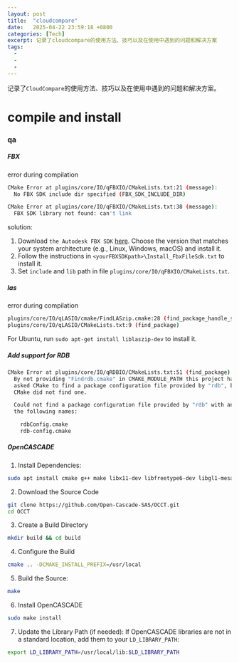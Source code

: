 ```yaml
---
layout: post
title:  "cloudcompare"
date:   2025-04-22 23:59:18 +0800
categories: [Tech]
excerpt: 记录了cloudcompare的使用方法、技巧以及在使用中遇到的问题和解决方案
tags:
  -  
  - 
  - 
---
```


记录了`CloudCompare`的使用方法、技巧以及在使用中遇到的问题和解决方案。

# compile and install

### qa
##### FBX
error during compilation
```bash
CMake Error at plugins/core/IO/qFBXIO/CMakeLists.txt:21 (message):
  No FBX SDK include dir specified (FBX_SDK_INCLUDE_DIR)

CMake Error at plugins/core/IO/qFBXIO/CMakeLists.txt:38 (message):
  FBX SDK library not found: can't link
```
solution:</br>
1. Download `the Autodesk FBX SDK` [here](https://aps.autodesk.com/developer/overview/fbx-sdk). Choose the version that matches your system architecture (e.g., Linux, Windows, macOS) and install it.
2. Follow the instructions in `<yourFBXSDKpath>\Install_FbxFileSdk.txt` to install it.
3. Set `include` and `lib` path in file `plugins/core/IO/qFBXIO/CMakeLists.txt`.

##### las
error during compilation
```bash
plugins/core/IO/qLASIO/cmake/FindLASzip.cmake:28 (find_package_handle_standard_args)
plugins/core/IO/qLASIO/CMakeLists.txt:9 (find_package)
```
For Ubuntu, run `sudo apt-get install liblaszip-dev` to install it.

##### Add support for RDB
```bash    
CMake Error at plugins/core/IO/qRDBIO/CMakeLists.txt:51 (find_package):
  By not providing "Findrdb.cmake" in CMAKE_MODULE_PATH this project has
  asked CMake to find a package configuration file provided by "rdb", but
  CMake did not find one.

  Could not find a package configuration file provided by "rdb" with any of
  the following names:

    rdbConfig.cmake
    rdb-config.cmake
```

##### OpenCASCADE

1. Install Dependencies: 
```bash
sudo apt install cmake g++ make libx11-dev libfreetype6-dev libgl1-mesa-dev libglu1-mesa-dev
```
2. Download the Source Code
```bash
git clone https://github.com/Open-Cascade-SAS/OCCT.git
cd OCCT
```
3. Create a Build Directory
```bash
mkdir build && cd build
```
4. Configure the Build
```bash
cmake .. -DCMAKE_INSTALL_PREFIX=/usr/local
```
5. Build the Source:
```bash
make
```
6. Install OpenCASCADE
```bash
sudo make install
```
7. Update the Library Path (if needed): If OpenCASCADE libraries are not in a standard location, add them to your `LD_LIBRARY_PATH`:
```bash
export LD_LIBRARY_PATH=/usr/local/lib:$LD_LIBRARY_PATH
```



##### 